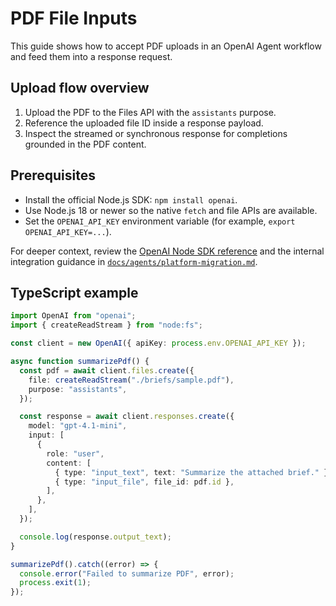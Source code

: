 # PDF File Inputs

This guide shows how to accept PDF uploads in an OpenAI Agent workflow and feed them into a response request.

## Upload flow overview
1. Upload the PDF to the Files API with the `assistants` purpose.
2. Reference the uploaded file ID inside a response payload.
3. Inspect the streamed or synchronous response for completions grounded in the PDF content.

## Prerequisites
- Install the official Node.js SDK: `npm install openai`.
- Use Node.js 18 or newer so the native `fetch` and file APIs are available.
- Set the `OPENAI_API_KEY` environment variable (for example, `export OPENAI_API_KEY=...`).

For deeper context, review the [OpenAI Node SDK reference](https://github.com/openai/openai-node) and the internal integration guidance in [`docs/agents/platform-migration.md`](./platform-migration.md).

## TypeScript example
```ts
import OpenAI from "openai";
import { createReadStream } from "node:fs";

const client = new OpenAI({ apiKey: process.env.OPENAI_API_KEY });

async function summarizePdf() {
  const pdf = await client.files.create({
    file: createReadStream("./briefs/sample.pdf"),
    purpose: "assistants",
  });

  const response = await client.responses.create({
    model: "gpt-4.1-mini",
    input: [
      {
        role: "user",
        content: [
          { type: "input_text", text: "Summarize the attached brief." },
          { type: "input_file", file_id: pdf.id },
        ],
      },
    ],
  });

  console.log(response.output_text);
}

summarizePdf().catch((error) => {
  console.error("Failed to summarize PDF", error);
  process.exit(1);
});
```

